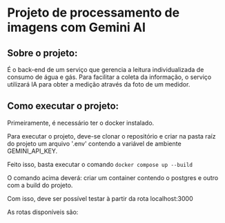 <h1>Projeto de processamento de imagens com Gemini AI</h1>

<h2>Sobre o projeto:</h2>
<p>É o back-end de um serviço que gerencia a leitura individualizada de 
consumo de água e gás. Para facilitar a coleta da informação, o serviço utilizará IA para 
obter a medição através da foto de um medidor.
</p>

<h2>Como executar o projeto:</h2>
<p>Primeiramente, é necessário ter o docker instalado.</p>
<p>Para executar o projeto, deve-se clonar o repositório e criar na pasta raíz do projeto um arquivo '.env' contendo a variável de ambiente GEMINI_API_KEY.</p>
<p>Feito isso, basta executar o comando <code>docker compose up --build</code></p>
<p>O comando acima deverá: criar um container contendo o postgres e outro com a build do projeto.</p>

<p>Com isso, deve ser possível testar à partir da rota localhost:3000</p>

<p>As rotas disponíveis são: </p>
